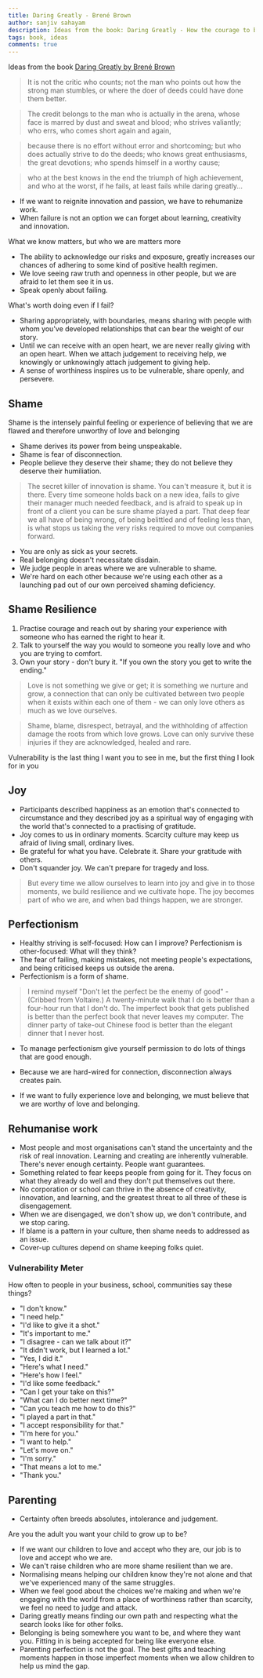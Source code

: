 ```yaml
---
title: Daring Greatly - Brené Brown
author: sanjiv sahayam
description: Ideas from the book: Daring Greatly - How the courage to be vulnerable transforms the way we live, love, parent and lead - Brené Brown
tags: book, ideas
comments: true
---
```


Ideas from the book [Daring Greatly by Brené Brown](http://www.amazon.com/Daring-Greatly-Courage-Vulnerable-Transforms/dp/1592408419)

> It is not the critic who counts; not the man who points out how the strong man stumbles, or where the doer of deeds could have done them better.

> The credit belongs to the man who is actually in the arena, whose face is marred by dust and sweat and blood; who strives valiantly; who errs, who comes short again and again,

> because there is no effort without error and shortcoming; but who does actually strive to do the deeds; who knows great enthusiasms, the great devotions; who spends himself in a worthy cause;

> who at the best knows in the end the triumph of high achievement, and who at the worst, if he fails, at least fails while daring greatly...

* If we want to reignite innovation and passion, we have to rehumanize work.
* When failure is not an option we can forget about learning, creativity and innovation.

<div class="quote">What we know matters, but who we are matters more</div>

* The ability to acknowledge our risks and exposure, greatly increases our chances of adhering to some kind of positive health regimen.
* We love seeing raw truth and openness in other people, but we are afraid to let them see it in us.
* Speak openly about failing.

<div class="quote">What's worth doing even if I fail?</div>

* Sharing appropriately, with boundaries, means sharing with people with whom you've developed relationships that can bear the weight of our story.
* Until we can receive with an open heart, we are never really giving with an open heart. When we attach judgement to receiving help, we knowingly or unknowingly attach judgement to giving help.
* A sense of worthiness inspires us to be vulnerable, share openly, and persevere.

## Shame ##

<div class="quote">Shame is the intensely painful feeling or experience of believing that we are flawed and therefore unworthy of love and belonging</div>

* Shame derives its power from being unspeakable.
* Shame is fear of disconnection.
* People believe they deserve their shame; they do not believe they deserve their humiliation.

> The secret killer of innovation is shame. You can't measure it, but it is there. Every time someone holds back on a new idea, fails to give their manager much needed feedback, and is afraid to speak up in front of a client you can be sure shame played a part. That deep fear we all have of being wrong, of being belittled and of feeling less than, is what stops us taking the very risks required to move out companies forward.

* You are only as sick as your secrets.
* Real belonging doesn't necessitate disdain.
* We judge people in areas where we are vulnerable to shame.
* We're hard on each other because we're using each other as a launching pad out of our own perceived shaming deficiency.

## Shame Resilience ##

1. Practise courage and reach out by sharing your experience with someone who has earned the right to hear it.
1. Talk to yourself the way you would to someone you really love and who you are trying to comfort.
1. Own your story - don't bury it. "If you own the story you get to write the ending."

> Love is not something we give or get; it is something we nurture and grow, a connection that can only be cultivated between two people when it exists within each one of them - we can only love others as much as we love ourselves.

> Shame, blame, disrespect, betrayal, and the withholding of affection damage the roots from which love grows. Love can only survive these injuries if they are acknowledged, healed and rare.

<div class="quote">Vulnerability is the last thing I want you to see in me, but the first thing I look for in you</div>

## Joy ##

* Participants described happiness as an emotion that's connected to circumstance and they described joy as a spiritual way of engaging with the world that's connected to a practising of gratitude.
* Joy comes to us in ordinary moments. Scarcity culture may keep us afraid of living small, ordinary lives.
* Be grateful for what you have. Celebrate it. Share your gratitude with others.
* Don't squander joy. We can't prepare for tragedy and loss.

> But every time we allow ourselves to learn into joy and give in to those moments, we build resilience and we cultivate hope. The joy becomes part of who we are, and when bad things happen, we are stronger.

## Perfectionism ##

* Healthy striving is self-focused: How can I improve? Perfectionism is other-focused: What will they think?
* The fear of failing, making mistakes, not meeting people's expectations, and being criticised keeps us outside the arena.
* Perfectionism is a form of shame.

> I remind myself "Don't let the perfect be the enemy of good" - (Cribbed from Voltaire.) A twenty-minute walk that I do is better than a four-hour run that I don't do. The imperfect book that gets published is better than the perfect book that never leaves my computer. The dinner party of take-out Chinese food is better than the elegant dinner that I never host.

* To manage perfectionism give yourself permission to do lots of things that are good enough.


* Because we are hard-wired for connection, disconnection always creates pain.
* If we want to fully experience love and belonging, we must believe that we are worthy of love and belonging.


## Rehumanise work ##

* Most people and most organisations can't stand the uncertainty and the risk of real innovation. Learning and creating are inherently vulnerable. There's never enough certainty. People want guarantees.
* Something related to fear keeps people from going for it. They focus on what they already do well and they don't put themselves out there.
* No corporation or school can thrive in the absence of creativity, innovation, and learning, and the greatest threat to all three of these is disengagement.
* When we are disengaged, we don't show up, we don't contribute, and we stop caring.
* If blame is a pattern in your culture, then shame needs to addressed as an issue.
* Cover-up cultures depend on shame keeping folks quiet.

### Vulnerability Meter ###

How often to people in your business, school, communities say these things?

* "I don't know."
* "I need help."
* "I'd like to give it a shot."
* "It's important to me."
* "I disagree - can we talk about it?"
* "It didn't work, but I learned a lot."
* "Yes, I did it."
* "Here's what I need."
* "Here's how I feel."
* "I'd like some feedback."
* "Can I get your take on this?"
* "What can I do better next time?"
* "Can you teach me how to do this?"
* "I played a part in that."
* "I accept responsibility for that."
* "I'm here for you."
* "I want to help."
* "Let's move on."
* "I'm sorry."
* "That means a lot to me."
* "Thank you."

## Parenting ##

* Certainty often breeds absolutes, intolerance and judgement.

<div class="quote">Are you the adult you want your child to grow up to be?</div>

* If we want our children to love and accept who they are, our job is to love and accept who we are.
* We can't raise children who are more shame resilient than we are.
* Normalising means helping our children know they're not alone and that we've experienced many of the same struggles.
* When we feel good about the choices we're making and when we're engaging with the world from a place of worthiness rather than scarcity, we feel no need to judge and attack.
* Daring greatly means finding our own path and respecting what the search looks like for other folks.
* Belonging is being somewhere you want to be, and where they want you. Fitting in is being accepted for being like everyone else.
* Parenting perfection is not the goal. The best gifts and teaching moments happen in those imperfect moments when we allow children to help us mind the gap.
